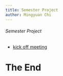 ```yaml
---
title: Semester Project 
author: Mingyuan Chi
---
```

###### Semester Project

- [kick off meeting](kickoff.html)







# The End